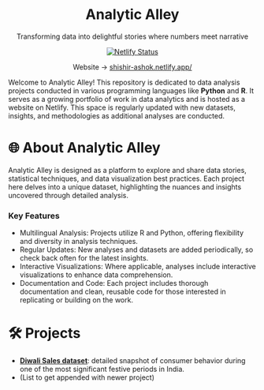 <div align="center">
    <h1 align="center">Analytic Alley</h1>
    <p align="center">Transforming data into delightful stories where numbers meet narrative</p>
    <a href="https://app.netlify.com/sites/shishir-ashok/deploys"><img alt="Netlify Status" src="https://api.netlify.com/api/v1/badges/d6a9b0bb-3a81-484e-85c9-cd373eed1af4/deploy-status"></a> <br/>

Website → [shishir-ashok.netlify.app/](https://shishir-ashok.netlify.app/)
</div>

Welcome to Analytic Alley! This repository is dedicated to data analysis projects conducted in various programming languages like **Python** and **R**. It serves as a growing portfolio of work in data analytics and is hosted as a website on Netlify. This space is regularly updated with new datasets, insights, and methodologies as additional analyses are conducted.


# 🌐 About Analytic Alley

Analytic Alley is designed as a platform to explore and share data stories, statistical techniques, and data visualization best practices. Each project here delves into a unique dataset, highlighting the nuances and insights uncovered through detailed analysis.

### Key Features

- Multilingual Analysis: Projects utilize R and Python, offering flexibility and diversity in analysis techniques.
- Regular Updates: New analyses and datasets are added periodically, so check back often for the latest insights.
- Interactive Visualizations: Where applicable, analyses include interactive visualizations to enhance data comprehension.
- Documentation and Code: Each project includes thorough documentation and clean, reusable code for those interested in replicating or building on the work.

# 🛠️ Projects

- **[Diwali Sales dataset](https://github.com/Shishir-Ashok/Analytic-Alley/tree/main/content/portfolio/Diwali%20Sales)**: detailed snapshot of consumer behavior during one of the most significant festive periods in India.
- (List to get appended with newer project)